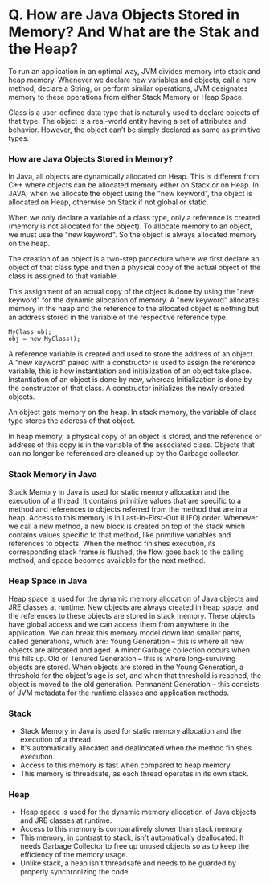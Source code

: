 # Q. How are Java Objects Stored in Memory? And What are the Stak and the Heap?
To run an application in an optimal way, JVM divides memory into stack and heap memory. Whenever we declare new variables and objects, call a new method, declare a String, or perform similar operations, JVM designates memory to these operations from either Stack Memory or Heap Space.

Class is a user-defined data type that is naturally used to declare objects of that type. The object is a real-world entity having a set of attributes and behavior. However, the object can’t be simply declared as same as primitive types.

### How are Java Objects Stored in Memory?
In Java, all objects are dynamically allocated on Heap. This is different from C++ where objects can be allocated memory either on Stack or on Heap. In JAVA, when we allocate the object using the "new keyword", the object is allocated on Heap, otherwise on Stack if not global or static.

When we only declare a variable of a class type, only a reference is created (memory is not allocated for the object). To allocate memory to an object, we must use the "new keyword". So the object is always allocated memory on the heap.

The creation of an object is a two-step procedure where we first declare an object of that class type and then a physical copy of the actual object of the class is assigned to that variable.

This assignment of an actual copy of the object is done by using the "new keyword"  for the dynamic allocation of memory. A "new keyword" allocates memory in the heap and the reference to the allocated object is nothing but an address stored in the variable of the respective reference type.
```
MyClass obj;
obj = new MyClass();
```
A reference variable is created and used to store the address of an object.
A "new keyword" paired with a constructor is used to assign the reference variable, this is how instantiation and initialization of an object take place. Instantiation of an object is done by new, whereas Initialization is done by the constructor of that class. A constructor initializes the newly created objects.

An object gets memory on the heap. In stack memory, the variable of class type stores the address of that object.

In heap memory, a physical copy of an object is stored, and the reference or address of this copy is in the variable of the associated class. Objects that can no longer be referenced are cleaned up by the Garbage collector.


### Stack Memory in Java
Stack Memory in Java is used for static memory allocation and the execution of a thread.
It contains primitive values that are specific to a method and references to objects referred from the method that are in a heap.
Access to this memory is in Last-In-First-Out (LIFO) order. Whenever we call a new method, a new block is created on top of the stack which contains values specific to that method, like primitive variables and references to objects.
When the method finishes execution, its corresponding stack frame is flushed, the flow goes back to the calling method, and space becomes available for the next method.


### Heap Space in Java
Heap space is used for the dynamic memory allocation of Java objects and JRE classes at runtime. New objects are always created in heap space, and the references to these objects are stored in stack memory.
These objects have global access and we can access them from anywhere in the application.
We can break this memory model down into smaller parts, called generations, which are:
Young Generation – this is where all new objects are allocated and aged. A minor Garbage collection occurs when this fills up.
Old or Tenured Generation – this is where long-surviving objects are stored. When objects are stored in the Young Generation, a threshold for the object's age is set, and when that threshold is reached, the object is moved to the old generation.
Permanent Generation – this consists of JVM metadata for the runtime classes and application methods.


### Stack
- Stack Memory in Java is used for static memory allocation and the execution of a thread.
- It's automatically allocated and deallocated when the method finishes execution.
- Access to this memory is fast when compared to heap memory.
- This memory is threadsafe, as each thread operates in its own stack.

### Heap
- Heap space is used for the dynamic memory allocation of Java objects and JRE classes at runtime. 
- Access to this memory is comparatively slower than stack memory.
- This memory, in contrast to stack, isn't automatically deallocated. It needs Garbage Collector to free up unused objects so as to keep the efficiency of the memory usage.
- Unlike stack, a heap isn't threadsafe and needs to be guarded by properly synchronizing the code.